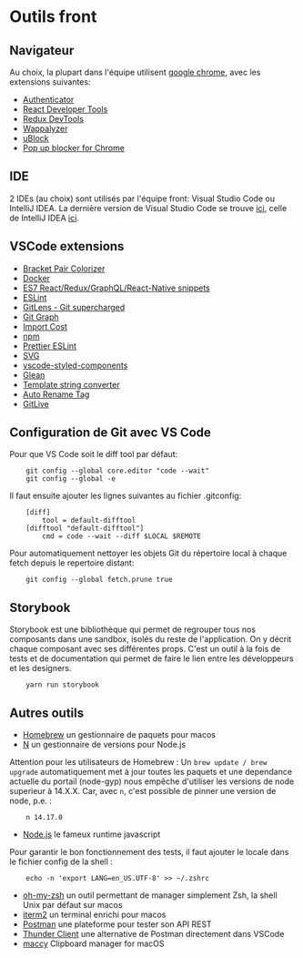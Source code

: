 # Outils front

## Navigateur

Au choix, la plupart dans l'équipe utilisent [google chrome](https://www.google.com/intl/fr/chrome/), avec les extensions suivantes:

- [Authenticator](https://chrome.google.com/webstore/detail/authenticator/bhghoamapcdpbohphigoooaddinpkbai)
- [React Developer Tools](https://chrome.google.com/webstore/detail/react-developer-tools/fmkadmapgofadopljbjfkapdkoienihi)
- [Redux DevTools](https://chrome.google.com/webstore/detail/redux-devtools/lmhkpmbekcpmknklioeibfkpmmfibljd)
- [Wappalyzer](https://chrome.google.com/webstore/detail/wappalyzer-technology-pro/gppongmhjkpfnbhagpmjfkannfbllamg)
- [uBlock](https://chrome.google.com/webstore/detail/ublock-free-ad-blocker/epcnnfbjfcgphgdmggkamkmgojdagdnn)
- [Pop up blocker for Chrome](https://chrome.google.com/webstore/detail/pop-up-blocker-for-chrome/bkkbcggnhapdmkeljlodobbkopceiche)


## IDE

2 IDEs (au choix) sont utilisés par l'équipe front: Visual Studio Code ou IntelliJ IDEA.
La dernière version de Visual Studio Code se trouve [ici](https://code.visualstudio.com/download), celle de IntelliJ IDEA [ici](https://www.jetbrains.com/fr-fr/idea/download/#section=mac).


## VSCode extensions

- [Bracket Pair Colorizer](https://marketplace.visualstudio.com/items?itemName=CoenraadS.bracket-pair-colorizer)
- [Docker](https://marketplace.visualstudio.com/items?itemName=ms-azuretools.vscode-docker)
- [ES7 React/Redux/GraphQL/React-Native snippets](https://marketplace.visualstudio.com/items?itemName=dsznajder.es7-react-js-snippets)
- [ESLint](https://marketplace.visualstudio.com/items?itemName=dbaeumer.vscode-eslint)
- [GitLens - Git supercharged](https://marketplace.visualstudio.com/items?itemName=eamodio.gitlens)
- [Git Graph](https://marketplace.visualstudio.com/items?itemName=mhutchie.git-graph)
- [Import Cost](https://marketplace.visualstudio.com/items?itemName=wix.vscode-import-cost)
- [npm](https://marketplace.visualstudio.com/items?itemName=eg2.vscode-npm-script)
- [Prettier ESLint](https://marketplace.visualstudio.com/items?itemName=rvest.vs-code-prettier-eslint)
- [SVG](https://marketplace.visualstudio.com/items?itemName=jock.svg)
- [vscode-styled-components](https://marketplace.visualstudio.com/items?itemName=jpoissonnier.vscode-styled-components)
- [Glean](https://marketplace.visualstudio.com/items?itemName=wix.glean)
- [Template string converter](https://marketplace.visualstudio.com/items?itemName=meganrogge.template-string-converter)
- [Auto Rename Tag](https://marketplace.visualstudio.com/items?itemName=formulahendry.auto-rename-tag)
- [GitLive](https://marketplace.visualstudio.com/items?itemName=TeamHub.teamhub)


## Configuration de Git avec VS Code

Pour que VS Code soit le diff tool par défaut:
```
    git config --global core.editor "code --wait"
    git config --global -e
```
Il faut ensuite ajouter les lignes suivantes au fichier .gitconfig:
```
    [diff]
        tool = default-difftool
    [difftool "default-difftool"]
        cmd = code --wait --diff $LOCAL $REMOTE
```

Pour automatiquement nettoyer les objets Git du répertoire local à chaque fetch depuis le repertoire distant:
```
    git config --global fetch.prune true
```

## Storybook

Storybook est une bibliothèque qui permet de regrouper tous nos composants dans une sandbox, isolés du reste de l'application. On y décrit chaque composant avec ses différentes props. C'est un outil à la fois de tests et de documentation qui permet de faire le lien entre les développeurs et les designers.
````
    yarn run storybook
````

## Autres outils

- [Homebrew](https://brew.sh/index_fr) un gestionnaire de paquets pour macos
- [N](https://formulae.brew.sh/formula/n) un gestionnaire de versions pour Node.js

Attention pour les utilisateurs de Homebrew : Un `brew update / brew upgrade` automatiquement met à jour toutes les paquets et une dependance actuelle du portail (node-gyp) nous empêche d'utiliser les versions de node superieur à 14.X.X. Car, avec `n`, c'est possible de pinner une version de node, p.e. :
````
    n 14.17.0
````
- [Node.js](https://nodejs.org/en/) le fameux runtime javascript

Pour garantir le bon fonctionnement des tests, il faut ajouter le locale dans le fichier config de la shell :
````
    echo -n 'export LANG=en_US.UTF-8' >> ~/.zshrc
````
- [oh-my-zsh](https://ohmyz.sh/#install) un outil permettant de manager simplement Zsh, la shell Unix par défaut sur macos
- [iterm2](https://iterm2.com/downloads.html) un terminal enrichi pour macos
- [Postman](https://www.postman.com/downloads/) une plateforme pour tester son API REST
- [Thunder Client](https://marketplace.visualstudio.com/items?itemName=rangav.vscode-thunder-client) une alternative de Postman directement dans VSCode
- [maccy](https://maccy.app/) Clipboard manager for macOS
